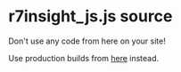 r7insight_js.js source
============

Don't use any code from here on your site!

Use production builds from [here](https://github.com/rapid7/r7insight_js/tree/master/product) instead.